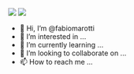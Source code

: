 <img src="https://img.shields.io/badge/F%C3%A1bio-Marotti-red" />

<a href="https://github.com/fabiomarotti" alt="GitHub">
  <img src="https://img.shields.io/badge/-GitHub-000?style=flat-square&logo=Github&logoColor=white" />
</a>

- 👋 Hi, I’m @fabiomarotti
- 👀 I’m interested in ...
- 🌱 I’m currently learning ...
- 💞️ I’m looking to collaborate on ...
- 📫 How to reach me ...

<!---
fabiomarotti/fabiomarotti is a ✨ special ✨ repository because its `README.md` (this file) appears on your GitHub profile.
You can click the Preview link to take a look at your changes.
--->
